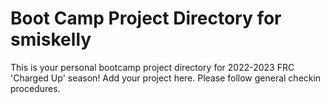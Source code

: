 # Boot Camp Project Directory for smiskelly
This is your personal bootcamp project directory for 2022-2023 FRC 'Charged Up' season!  Add your project here.  Please follow general checkin procedures.
